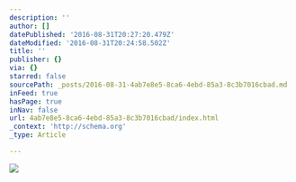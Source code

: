 ```yaml
---
description: ''
author: []
datePublished: '2016-08-31T20:27:20.479Z'
dateModified: '2016-08-31T20:24:58.502Z'
title: ''
publisher: {}
via: {}
starred: false
sourcePath: _posts/2016-08-31-4ab7e8e5-8ca6-4ebd-85a3-8c3b7016cbad.md
inFeed: true
hasPage: true
inNav: false
url: 4ab7e8e5-8ca6-4ebd-85a3-8c3b7016cbad/index.html
_context: 'http://schema.org'
_type: Article

---
```

![](https://the-grid-user-content.s3-us-west-2.amazonaws.com/55b2481b-f55a-497e-b4e4-2426fdcf5515.jpg)